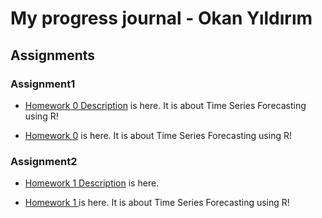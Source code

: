 # My progress journal - Okan Yıldırım

## Assignments 

### Assignment1
 
 + [Homework 0 Description](https://moodle.boun.edu.tr/pluginfile.php/766305/mod_resource/content/0/IE360_Spring21_Homework0.pdf) is here. It is about Time Series Forecasting using R!

 + [Homework 0](https://bu-ie-360.github.io/spring21-okanyildirimm/Assignments/Homework%200.html) is here. It is about Time Series Forecasting using R!

### Assignment2

 + [Homework 1 Description](https://bu-ie-360.github.io/fall20-fatmadumlupinar/files/hw1/IE360_Fall20_HW1.pdf) is here.  

 + [Homework 1 ](https://bu-ie-360.github.io/spring21-okanyildirimm/Assignments/Homework%200.html) is here. It is about Time Series Forecasting using R!
